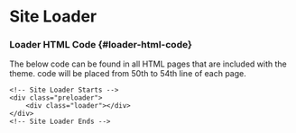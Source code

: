 # Site Loader

### Loader HTML Code {#loader-html-code}

The below code can be found in all HTML pages that are included with the theme. code will be placed from 50th to 54th line of each page.

```markup
<!-- Site Loader Starts -->
<div class="preloader">
    <div class="loader"></div>
</div>
<!-- Site Loader Ends -->
```

